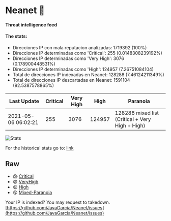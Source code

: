 # Neanet :hocho:
#### Threat intelligence feed
#### The stats:

- Direcciones IP con mala reputacion analizadas: 1719392 (100%)
- Direcciones IP determinadas como 'Critical':  255 (0.0148308239192%)
- Direcciones IP determinadas como 'Very High':  3076 (0.178900448531%)
- Direcciones IP determinadas como 'High':  124957 (7.26751084104)
- Total de direcciones IP indexadas en Neanet:  128288 (7.46124211349%)
- Total de direcciones IP descartadas en Neanet:  1591104 (92.5387578865%)

| Last Update | Critical | Very High | High | Paranoia |
| --- | --- | --- | --- | --- |
| 2021-05-06 06:02:21 | 255 | 3076 | 124957 | 128288 mixed list (Critical + Very High + High)|

![Stats](https://docs.google.com/spreadsheets/d/e/2PACX-1vSnaNMIXVabIpDJjufMlzH7poXnshF3mgd8Is1g9ytUEzVsP5my4Trn8f-xkoLLQ38xpL3HtmUexLo6/pubchart?oid=501124687&format=image)

For the historical stats go to: [link](/stats.csv)
## Raw
- :scream: [Critical](https://raw.githubusercontent.com/JavaGarcia/Neanet/master/blacklists/neanet_critical.txt)
- :fearful: [VeryHigh](https://raw.githubusercontent.com/JavaGarcia/Neanet/master/blacklists/neanet_veryHigh.txtt)
- :frowning: [High](https://raw.githubusercontent.com/JavaGarcia/Neanet/master/blacklists/neanet_high.txt)
- :dizzy_face: [Mixed-Paranoia](https://raw.githubusercontent.com/JavaGarcia/Neanet/master/blacklists/neanet_all.txt)


Your IP is indexed? You may request to takedown. [https://github.com/JavaGarcia/Neanet/issues](https://github.com/JavaGarcia/Neanet/issues)



















































































































































































































































































































































































































































































































































































































































































































































































































































































































































































































































































































































































































































































































































































































































































































































































































































































































































































































































































































































































































































































































































































































































































































































































































































































































































































































































































































































































































































































































































































































































































































































































































































































































































































































































































































































































































































































































































































































































































































































































































































































































































































































































































































































































































































































































































































































































































































































































































































































































































































































































































































































































































































































































































































































































































































































































































































































































































































































































































































































































































































































































































































































































































































































